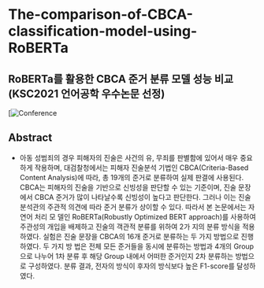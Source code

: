 # The-comparison-of-CBCA-classification-model-using-RoBERTa

## RoBERTa를 활용한 CBCA 준거 분류 모델 성능 비교 (KSC2021 언어공학 우수논문 선정)
[![Conference](https://www.kiise.or.kr/academy/board/academyNewsView.fa?MENU_ID=080100&sch_add_bd=%ED%95%99%ED%9A%8C%EC%86%8C%EC%8B%9D&NUM=2242)

 
## Abstract
- 아동 성범죄의 경우 피해자의 진술은 사건의 유, 무죄를 판별함에 있어서 매우 중요하게 작용하며, 대검찰청에서는 피해자 진술분석 기법인 CBCA(Criteria-Based Content Analysis)에 따라, 총 19개의 준거로 분류하여 실제 판결에 사용된다. CBCA는 피해자의 진술을 기반으로 신빙성을 판단할 수 있는 기준이며, 진술 문장에서 CBCA 준거가 많이 나타날수록 신빙성이 높다고 판단한다. 그러나 이는 진술분석관의 주관적 의견에 따라 준거 분류가 상이할 수 있다. 따라서 본 논문에서는 자연어 처리 모 델인 RoBERTa(Robustly Optimized BERT approach)를 사용하여 주관성의 개입을 배제하고 진술의 객관적 분류를 위하여 2가 지의 분류 방식을 적용하였다. 실험은 진술 문장을 CBCA의 16개 준거로 분류하는 두 가지 방법으로 진행하였다. 두 가지 방 법은 전체 모든 준거들을 동시에 분류하는 방법과 4개의 Group으로 나누어 1차 분류 후 해당 Group 내에서 어떠한 준거인지 2차 분류하는 방법으로 구성하였다. 분류 결과, 전자의 방식이 후자의 방식보다 높은 F1-score를 달성하였다.
